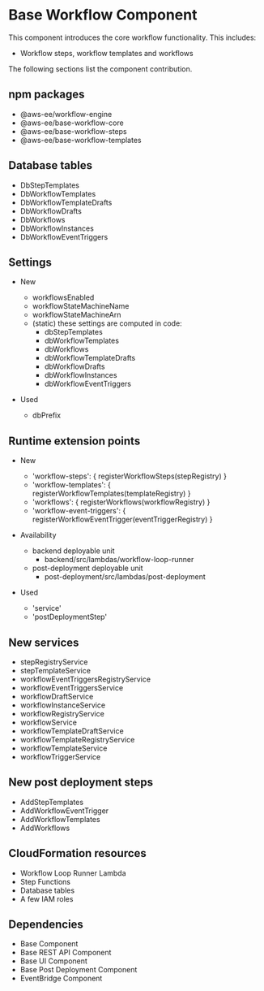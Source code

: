 # Base Workflow Component

This component introduces the core workflow functionality. This includes:

- Workflow steps, workflow templates and workflows

The following sections list the component contribution.

## npm packages

- @aws-ee/workflow-engine
- @aws-ee/base-workflow-core
- @aws-ee/base-workflow-steps
- @aws-ee/base-workflow-templates

## Database tables

- DbStepTemplates
- DbWorkflowTemplates
- DbWorkflowTemplateDrafts
- DbWorkflowDrafts
- DbWorkflows
- DbWorkflowInstances
- DbWorkflowEventTriggers

## Settings

- New

  - workflowsEnabled
  - workflowStateMachineName
  - workflowStateMachineArn
  - (static) these settings are computed in code:
    - dbStepTemplates
    - dbWorkflowTemplates
    - dbWorkflows
    - dbWorkflowTemplateDrafts
    - dbWorkflowDrafts
    - dbWorkflowInstances
    - dbWorkflowEventTriggers

- Used
  - dbPrefix

## Runtime extension points

- New

  - 'workflow-steps': { registerWorkflowSteps(stepRegistry) }
  - 'workflow-templates': { registerWorkflowTemplates(templateRegistry) }
  - 'workflows': { registerWorkflows(workflowRegistry) }
  - 'workflow-event-triggers': { registerWorkflowEventTrigger(eventTriggerRegistry) }

- Availability

  - backend deployable unit
    - backend/src/lambdas/workflow-loop-runner
  - post-deployment deployable unit
    - post-deployment/src/lambdas/post-deployment

- Used
  - 'service'
  - 'postDeploymentStep'

## New services

- stepRegistryService
- stepTemplateService
- workflowEventTriggersRegistryService
- workflowEventTriggersService
- workflowDraftService
- workflowInstanceService
- workflowRegistryService
- workflowService
- workflowTemplateDraftService
- workflowTemplateRegistryService
- workflowTemplateService
- workflowTriggerService

## New post deployment steps

- AddStepTemplates
- AddWorkflowEventTrigger
- AddWorkflowTemplates
- AddWorkflows

## CloudFormation resources

- Workflow Loop Runner Lambda
- Step Functions
- Database tables
- A few IAM roles

## Dependencies

- Base Component
- Base REST API Component
- Base UI Component
- Base Post Deployment Component
- EventBridge Component
